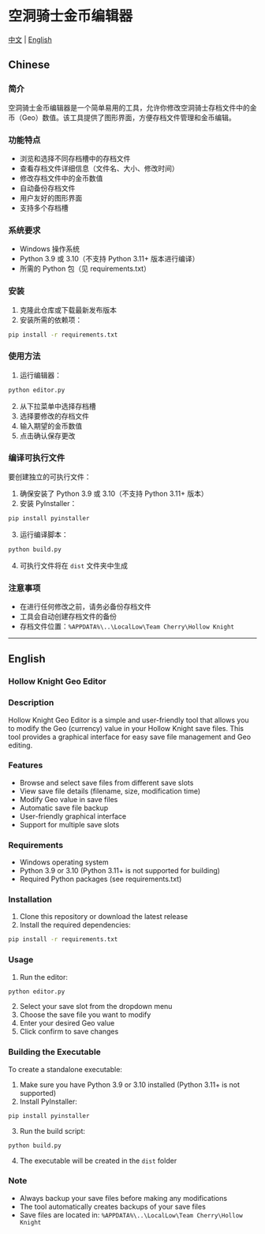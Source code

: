 # 空洞骑士金币编辑器

[中文](#chinese) | [English](#english)

## Chinese

### 简介
空洞骑士金币编辑器是一个简单易用的工具，允许你修改空洞骑士存档文件中的金币（Geo）数值。该工具提供了图形界面，方便存档文件管理和金币编辑。

### 功能特点
- 浏览和选择不同存档槽中的存档文件
- 查看存档文件详细信息（文件名、大小、修改时间）
- 修改存档文件中的金币数值
- 自动备份存档文件
- 用户友好的图形界面
- 支持多个存档槽

### 系统要求
- Windows 操作系统
- Python 3.9 或 3.10（不支持 Python 3.11+ 版本进行编译）
- 所需的 Python 包（见 requirements.txt）

### 安装
1. 克隆此仓库或下载最新发布版本
2. 安装所需的依赖项：
```bash
pip install -r requirements.txt
```

### 使用方法
1. 运行编辑器：
```bash
python editor.py
```
2. 从下拉菜单中选择存档槽
3. 选择要修改的存档文件
4. 输入期望的金币数值
5. 点击确认保存更改

### 编译可执行文件
要创建独立的可执行文件：

1. 确保安装了 Python 3.9 或 3.10（不支持 Python 3.11+ 版本）
2. 安装 PyInstaller：
```bash
pip install pyinstaller
```
3. 运行编译脚本：
```bash
python build.py
```
4. 可执行文件将在 `dist` 文件夹中生成

### 注意事项
- 在进行任何修改之前，请务必备份存档文件
- 工具会自动创建存档文件的备份
- 存档文件位置：`%APPDATA%\..\LocalLow\Team Cherry\Hollow Knight`

---

## English

### Hollow Knight Geo Editor

### Description
Hollow Knight Geo Editor is a simple and user-friendly tool that allows you to modify the Geo (currency) value in your Hollow Knight save files. This tool provides a graphical interface for easy save file management and Geo editing.

### Features
- Browse and select save files from different save slots
- View save file details (filename, size, modification time)
- Modify Geo value in save files
- Automatic save file backup
- User-friendly graphical interface
- Support for multiple save slots

### Requirements
- Windows operating system
- Python 3.9 or 3.10 (Python 3.11+ is not supported for building)
- Required Python packages (see requirements.txt)

### Installation
1. Clone this repository or download the latest release
2. Install the required dependencies:
```bash
pip install -r requirements.txt
```

### Usage
1. Run the editor:
```bash
python editor.py
```
2. Select your save slot from the dropdown menu
3. Choose the save file you want to modify
4. Enter your desired Geo value
5. Click confirm to save changes

### Building the Executable
To create a standalone executable:

1. Make sure you have Python 3.9 or 3.10 installed (Python 3.11+ is not supported)
2. Install PyInstaller:
```bash
pip install pyinstaller
```
3. Run the build script:
```bash
python build.py
```
4. The executable will be created in the `dist` folder

### Note
- Always backup your save files before making any modifications
- The tool automatically creates backups of your save files
- Save files are located in: `%APPDATA%\..\LocalLow\Team Cherry\Hollow Knight`
